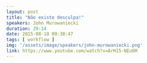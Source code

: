 ```yaml
---
layout: post
title: "Não existe desculpa!"
speakers: John Murowaniecki
duration: 29:14
date: 2015-08-18 09:30:47
tags: [ workflow ]
img: '/assets/image/speakers/john-murowaniecki.png'
link: https://www.youtube.com/watch?v=ArH15-NEu6M
---
```

